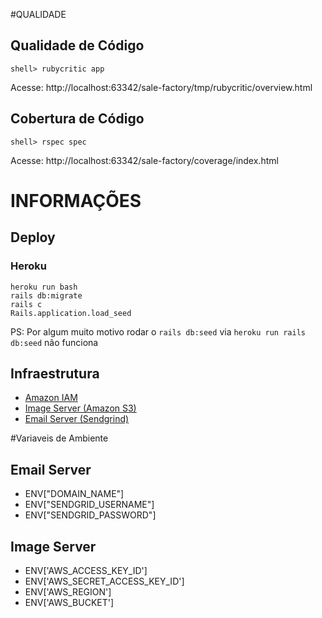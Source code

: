 #QUALIDADE

## Qualidade de Código
```
shell> rubycritic app
```
Acesse: http://localhost:63342/sale-factory/tmp/rubycritic/overview.html


## Cobertura de Código

```
shell> rspec spec
```

Acesse: http://localhost:63342/sale-factory/coverage/index.html

# INFORMAÇÕES

## Deploy

### Heroku

```
heroku run bash
rails db:migrate 
rails c
Rails.application.load_seed
```
PS: Por algum muito motivo rodar o `rails db:seed` via `heroku run rails db:seed` não funciona

## Infraestrutura

- [Amazon IAM](https://console.aws.amazon.com/iam/home?region=us-east-2#/users)
- [Image Server (Amazon S3)](https://s3.console.aws.amazon.com/s3/buckets/active-storage-portal-agro/?region=us-east-2&tab=overview)
- [Email Server (Sendgrind)](https://app.sendgrid.com/guide/integrate/langs/smtp)

#Variaveis de Ambiente

## Email Server
- ENV["DOMAIN_NAME"]
- ENV["SENDGRID_USERNAME"]
- ENV["SENDGRID_PASSWORD"]

## Image Server
- ENV['AWS_ACCESS_KEY_ID']
- ENV['AWS_SECRET_ACCESS_KEY_ID']
- ENV['AWS_REGION']
- ENV['AWS_BUCKET']
